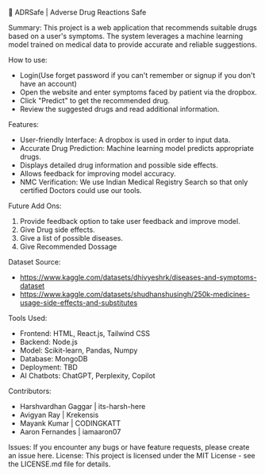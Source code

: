 💊 ADRSafe | Adverse Drug Reactions Safe


Summary: 
This project is a web application that recommends suitable drugs based on a user's symptoms. The system leverages a machine learning model trained on medical data to provide accurate and reliable suggestions.


How to use:
- Login(Use forget password if you can't remember or signup if you don't have an account)
- Open the website and enter symptoms faced by patient via the dropbox.
- Click "Predict" to get the recommended drug.
- Review the suggested drugs and read additional information.


Features:
- User-friendly Interface: A dropbox is used in order to input data.
- Accurate Drug Prediction: Machine learning model predicts appropriate drugs.
- Displays detailed drug information and possible side effects.
- Allows feedback for improving model accuracy.
- NMC Verification: We use Indian Medical Registry Search so that only certified Doctors could use our tools.


Future Add Ons:
1. Provide feedback option to take user feedback and improve model.
2. Give Drug side effects.
3. Give a list of possible diseases.
4. Give Recommended Dossage  


Dataset Source: 
- https://www.kaggle.com/datasets/dhivyeshrk/diseases-and-symptoms-dataset
- https://www.kaggle.com/datasets/shudhanshusingh/250k-medicines-usage-side-effects-and-substitutes


Tools Used:
- Frontend: HTML, React.js, Tailwind CSS
- Backend: Node.js
- Model: Scikit-learn, Pandas, Numpy
- Database: MongoDB
- Deployment: TBD
- AI Chatbots: ChatGPT, Perplexity, Copilot


Contributors: 
- Harshvardhan Gaggar  | its-harsh-here
- Avigyan Ray          | Krekensis
- Mayank Kumar         | CODINGKATT
- Aaron Fernandes       | iamaaron07


Issues: If you encounter any bugs or have feature requests, please create an issue here.
License: This project is licensed under the MIT License - see the LICENSE.md file for details.
